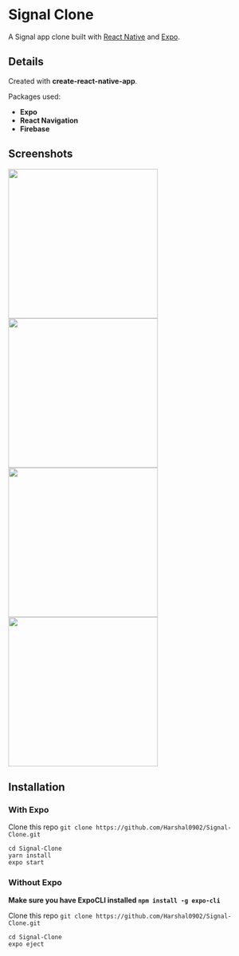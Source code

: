 # Signal Clone
A Signal app clone built with [React Native](https://github.com/facebook/react-native) and [Expo](https://github.com/expo/expo).


## Details

Created with **create-react-native-app**.

Packages used:

- **Expo**
- **React Navigation**
- **Firebase**


## Screenshots

<img src='https://user-images.githubusercontent.com/64153988/109513843-839d3580-7acb-11eb-960e-84eae556bd44.png' width='300'> <img src='https://user-images.githubusercontent.com/64153988/109513900-8e57ca80-7acb-11eb-8c9d-5783a8950a65.png' width='300'> <img src='https://user-images.githubusercontent.com/64153988/109514758-60bf5100-7acc-11eb-97f4-2cc1fd76d231.png' width='300'> <img src='https://user-images.githubusercontent.com/64153988/109514901-80ef1000-7acc-11eb-81e0-81baece44828.png' width='300'>

## Installation

### With Expo

Clone this repo `git clone https://github.com/Harshal0902/Signal-Clone.git`
```
cd Signal-Clone
yarn install
expo start
```

### Without Expo

**Make sure you have ExpoCLI installed `npm install -g expo-cli`**

Clone this repo `git clone https://github.com/Harshal0902/Signal-Clone.git`
```
cd Signal-Clone
expo eject
```
